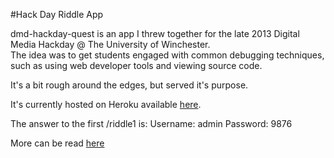 #Hack Day Riddle App

dmd-hackday-quest is an app I threw together for the late 2013 Digital Media Hackday @ The University of Winchester.  
The idea was to get students engaged with common debugging techniques, such as using web developer tools and viewing source code.

It's a bit rough around the edges, but served it's purpose.

It's currently hosted on Heroku available [here](https://dmd-hackday-quest.herokuapp.com/).

The answer to the first /riddle1 is:
Username: admin
Password: 9876

More can be read [here](http://localhost:2368/the-university-of-winchester/)
